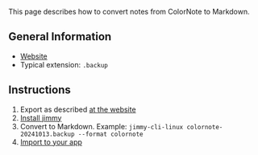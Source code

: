 This page describes how to convert notes from ColorNote to Markdown.

## General Information

- [Website](https://www.colornote.com/)
- Typical extension: `.backup`

## Instructions

1. Export as described [at the website](https://www.colornote.com/faq-question/what-is-device-backup/)
2. [Install jimmy](../index.md#installation)
3. Convert to Markdown. Example: `jimmy-cli-linux colornote-20241013.backup --format colornote`
4. [Import to your app](../import_instructions.md)
